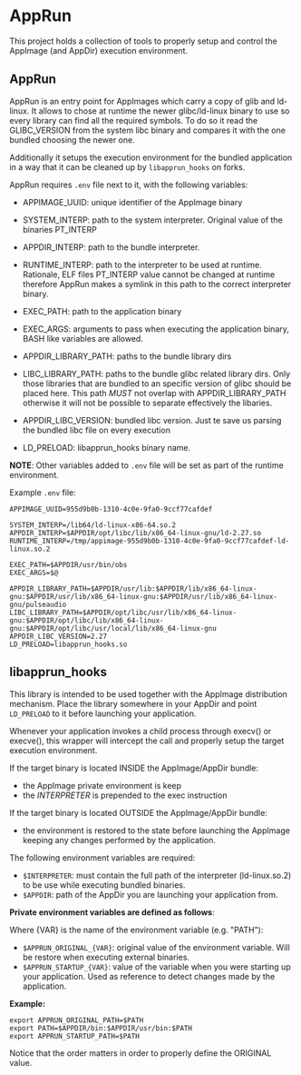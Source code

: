 # AppRun

This project holds a collection of tools to properly setup and control the AppImage (and AppDir) execution environment.

## AppRun

AppRun is an entry point for AppImages which carry a copy of glib and ld-linux. It allows to chose at runtime the
newer glibc/ld-linux binary to use so every library can find all the required symbols. To do so it read the GLIBC_VERSION
from the system libc binary and compares it with the one bundled choosing the newer one.

Additionally it setups the execution environment for the bundled application in a way that it can be cleaned up by
`libapprun_hooks` on forks.  
 
AppRun requires `.env` file next to it, with the following variables: 
- APPIMAGE_UUID: unique identifier of the AppImage binary
- SYSTEM_INTERP: path to the system interpreter. Original value of the binaries PT_INTERP
- APPDIR_INTERP: path to the bundle interpreter.
- RUNTIME_INTERP: path to the interpreter to be used at runtime. Rationale, ELF files PT_INTERP value cannot be changed
at runtime therefore AppRun makes a symlink in this path to the correct interpreter binary.

- EXEC_PATH: path to the application binary
- EXEC_ARGS: arguments to pass when executing the application binary, BASH like variables are allowed.

- APPDIR_LIBRARY_PATH: paths to the bundle library dirs
- LIBC_LIBRARY_PATH: paths to the bundle glibc related library dirs. Only those libraries that are bundled to an 
specific version of glibc should be placed here. This path *MUST* not overlap with APPDIR_LIBRARY_PATH otherwise
it will not be possible to separate effectively the libaries.
- APPDIR_LIBC_VERSION: bundled libc version. Just te save us parsing the bundled libc file on every execution
- LD_PRELOAD: libapprun_hooks binary name.

**NOTE**: Other variables added to `.env` file will be set as part of the runtime environment.  

Example `.env` file:
```
APPIMAGE_UUID=955d9b0b-1310-4c0e-9fa0-9ccf77cafdef

SYSTEM_INTERP=/lib64/ld-linux-x86-64.so.2
APPDIR_INTERP=$APPDIR/opt/libc/lib/x86_64-linux-gnu/ld-2.27.so
RUNTIME_INTERP=/tmp/appimage-955d9b0b-1310-4c0e-9fa0-9ccf77cafdef-ld-linux.so.2

EXEC_PATH=$APPDIR/usr/bin/obs
EXEC_ARGS=$@

APPDIR_LIBRARY_PATH=$APPDIR/usr/lib:$APPDIR/lib/x86_64-linux-gnu:$APPDIR/usr/lib/x86_64-linux-gnu:$APPDIR/usr/lib/x86_64-linux-gnu/pulseaudio
LIBC_LIBRARY_PATH=$APPDIR/opt/libc/usr/lib/x86_64-linux-gnu:$APPDIR/opt/libc/lib/x86_64-linux-gnu:$APPDIR/opt/libc/usr/local/lib/x86_64-linux-gnu
APPDIR_LIBC_VERSION=2.27
LD_PRELOAD=libapprun_hooks.so
``` 

## libapprun_hooks 
This library is intended to be used together with the AppImage distribution mechanism.
Place the library somewhere in your AppDir and point `LD_PRELOAD` to it before launching your application.

Whenever your application invokes a child process through execv() or execve(),
this wrapper will intercept the call and properly setup the target execution environment.

If the target binary is located INSIDE the AppImage/AppDir bundle:
- the AppImage private environment is keep 
- the *INTERPRETER* is prepended to the exec instruction   

If the target binary is located OUTSIDE the AppImage/AppDir bundle:
- the environment is restored to the state before launching the AppImage keeping any changes performed by the 
application.

The following environment variables are required:
- `$INTERPRETER`: must contain the full path of the interpreter (ld-linux.so.2) to be use while executing bundled binaries.
- `$APPDIR`: path of the AppDir you are launching your application from.

**Private environment variables are defined as follows**:  

Where {VAR} is the name of the environment variable (e.g. "PATH"):
- `$APPRUN_ORIGINAL_{VAR}`: original value of the environment variable. Will be restore when executing external binaries.
- `$APPRUN_STARTUP_{VAR}`: value of the variable when you were starting up your application. Used as reference to 
detect changes made by the application.

**Example:**

```shell script
export APPRUN_ORIGINAL_PATH=$PATH
export PATH=$APPDIR/bin:$APPDIR/usr/bin:$PATH
export APPRUN_STARTUP_PATH=$PATH
``` 

Notice that the order matters in order to properly define the ORIGINAL value.                             